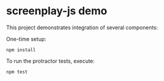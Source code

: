 # screenplay-js demo

This project demonstrates integration of several components:




One-time setup:

```
npm install
```

To run the protractor tests, execute:

```
npm test
```